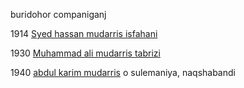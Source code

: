 buridohor
companiganj

1914 [Syed hassan mudarris isfahani](https://en.wikishia.net/view/Sayyid_Hasan_Mudarris)

1930 [Muhammad ali mudarris tabrizi](https://en.wikishia.net/view/Muhammad_%27Ali_Mudarris_Tabrizi)

1940 [abdul karim mudarris](https://en.m.wikipedia.org/wiki/Abdul_Karim_Mudarris) o sulemaniya, naqshabandi